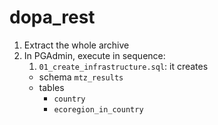 # dopa_rest

1. Extract the whole archive
2. In PGAdmin, execute in sequence:
    1. `01_create_infrastructure.sql`: it creates
     + schema `mtz_results`
     + tables
		+ `country`
		+  `ecoregion_in_country`
      
